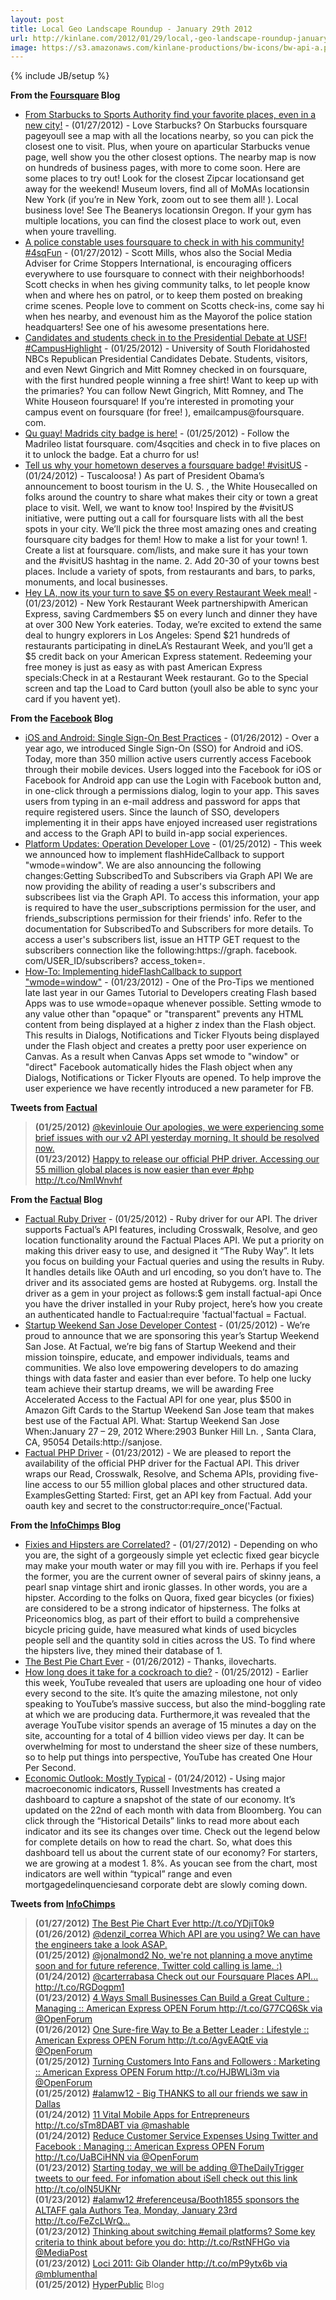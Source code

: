 ```yaml
---
layout: post
title: Local Geo Landscape Roundup - January 29th 2012
url: http://kinlane.com/2012/01/29/local,-geo-landscape-roundup-january-29th,-2012/
image: https://s3.amazonaws.com/kinlane-productions/bw-icons/bw-api-a.png
---
```

{% include JB/setup %}
<p><strong>From the <a title="Foursquare Blog" href="http://blog.foursquare.com/">Foursquare</a> Blog</strong></p>
<ul class="mainlist">
<li><a href="http://feedproxy.google.com/~r/thefoursquareblog/~3/jcII8oagst4/">From Starbucks to Sports Authority find your favorite places, even in a new city!</a>&nbsp;- (01/27/2012) - Love Starbucks? On Starbucks foursquare pageyoull see a map with all the locations nearby, so you can pick the closest one to visit. Plus, when youre on aparticular Starbucks venue page, well show you the other closest options. The nearby map is now on hundreds of business pages, with more to come soon. Here are some places to try out! Look for the closest Zipcar locationsand get away for the weekend! Museum lovers, find all of MoMAs locationsin New York (if you&rsquo;re in New York, zoom out to see them all! ). Local business love! See The Beanerys locationsin Oregon. If your gym has multiple locations, you can find the closest place to work out, even when youre travelling.</li>
<li><a href="http://feedproxy.google.com/~r/thefoursquareblog/~3/WvI_47M1uPk/">A police constable uses foursquare to check in with his community! #4sqFun</a>&nbsp;- (01/27/2012) - Scott Mills, whos also the Social Media Adviser for Crime Stoppers International, is encouraging officers everywhere to use foursquare to connect with their neighborhoods! Scott checks in when hes giving community talks, to let people know when and where hes on patrol, or to keep them posted on breaking crime scenes. People love to comment on Scotts check-ins, come say hi when hes nearby, and evenoust him as the Mayorof the police station headquarters! See one of his awesome presentations here.</li>
<li><a href="http://feedproxy.google.com/~r/thefoursquareblog/~3/NRlyijp9GNg/">Candidates and students check in to the Presidential Debate at USF! #CampusHighlight</a>&nbsp;- (01/25/2012) - University of South Floridahosted NBCs Republican Presidential Candidates Debate. Students, visitors, and even Newt Gingrich and Mitt Romney checked in on foursquare, with the first hundred people winning a free shirt! Want to keep up with the primaries? You can follow Newt Gingrich, Mitt Romney, and The White Houseon foursquare! If you&rsquo;re interested in promoting your campus event on foursquare (for free! ), emailcampus@foursquare. com.</li>
<li><a href="http://feedproxy.google.com/~r/thefoursquareblog/~3/oEruaKkr27s/">Qu guay! Madrids city badge is here!</a>&nbsp;- (01/25/2012) - Follow the Madrileo listat foursquare. com/4sqcities and check in to five places on it to unlock the badge. Eat a churro for us!</li>
<li><a href="http://feedproxy.google.com/~r/thefoursquareblog/~3/70c4w6HPMX8/">Tell us why your hometown deserves a foursquare badge! #visitUS</a>&nbsp;- (01/24/2012) - Tuscaloosa! ) As part of President Obama&rsquo;s announcement to boost tourism in the U. S. , the White Housecalled on folks around the country to share what makes their city or town a great place to visit. Well, we want to know too! Inspired by the #visitUS initiative, were putting out a call for foursquare lists with all the best spots in your city. We&rsquo;ll pick the three most amazing ones and creating foursquare city badges for them! How to make a list for your town! 1. Create a list at foursquare. com/lists, and make sure it has your town and the #visitUS hashtag in the name. 2. Add 20-30 of your towns best places. Include a variety of spots, from restaurants and bars, to parks, monuments, and local businesses.</li>
<li><a href="http://feedproxy.google.com/~r/thefoursquareblog/~3/qywwqRn3PyU/">Hey LA, now its your turn to save $5 on every Restaurant Week meal!</a>&nbsp;- (01/23/2012) - New York Restaurant Week partnershipwith American Express, saving Cardmembers $5 on every lunch and dinner they have at over 300 New York eateries. Today, we&rsquo;re excited to extend the same deal to hungry explorers in Los Angeles: Spend $21 hundreds of restaurants participating in dineLA&rsquo;s Restaurant Week, and you&rsquo;ll get a $5 credit back on your American Express statement. Redeeming your free money is just as easy as with past American Express specials:Check in at a Restaurant Week restaurant. Go to the Special screen and tap the Load to Card button (youll also be able to sync your card if you havent yet).</li>
</ul>
<p><strong>From the&nbsp;<a title="Facebook Blog" href="http://developers.facebook.com/blog/feed">Facebook</a>&nbsp;Blog</strong></p>
<ul class="mainlist">
<li><a href="http://working.laneworks.net/gather/">iOS and Android: Single Sign-On Best Practices</a>&nbsp;- (01/26/2012) - Over a year ago, we introduced Single Sign-On (SSO) for Android and iOS. Today, more than 350 million active users currently access Facebook through their mobile devices. Users logged into the Facebook for iOS or Facebook for Android app can use the Login with Facebook button and, in one-click through a permissions dialog, login to your app. This saves users from typing in an e-mail address and password for apps that require registered users. Since the launch of SSO, developers implementing it in their apps have enjoyed increased user registrations and access to the Graph API to build in-app social experiences.</li>
<li><a href="http://working.laneworks.net/gather/">Platform Updates: Operation Developer Love</a>&nbsp;- (01/25/2012) - This week we announced how to implement flashHideCallback to support "wmode=window". We are also announcing the following changes:Getting SubscribedTo and Subscribers via Graph API We are now providing the ability of reading a user's subscribers and subscribees list via the Graph API. To access this information, your app is required to have the user_subscriptions permission for the user, and friends_subscriptions permission for their friends' info. Refer to the documentation for SubscribedTo and Subscribers for more details. To access a user's subscribers list, issue an HTTP GET request to the subscribers connection like the following:https://graph. facebook. com/USER_ID/subscribers? access_token=.</li>
<li><a href="http://working.laneworks.net/gather/">How-To: Implementing hideFlashCallback to support "wmode=window"</a>&nbsp;- (01/23/2012) - One of the Pro-Tips we mentioned late last year in our Games Tutorial to Developers creating Flash based Apps was to use wmode=opaque whenever possible. Setting wmode to any value other than "opaque" or "transparent" prevents any HTML content from being displayed at a higher z index than the Flash object. This results in Dialogs, Notifications and Ticker Flyouts being displayed under the Flash object and creates a pretty poor user experience on Canvas. As a result when Canvas Apps set wmode to "window" or "direct" Facebook automatically hides the Flash object when any Dialogs, Notifications or Ticker Flyouts are opened. To help improve the user experience we have recently introduced a new parameter for FB.</li>
</ul>
<p><strong>Tweets from <a title="Factual" href="https://twitter.com/#!/factual">Factual</a></strong></p>
<blockquote><strong>(01/25/2012)</strong>&nbsp;<a href="https://twitter.com/#!/factual/status/162320981560528897&gt;We just released our official Ruby driver. Give it a try &amp; let us know what you build: gem install factual-api http://t.co/OSRwTCvr #ruby&lt;/a&gt;&lt;br /&gt;&lt;strong&gt;(01/25/2012)&lt;/strong&gt; &lt;a href=">@kevinlouie Our apologies, we were experiencing some brief issues with our v2 API yesterday morning. It should be resolved now.</a><br /><strong>(01/23/2012)</strong>&nbsp;<a href="https://twitter.com/#!/factual/status/161533799065337856&gt;@chrishanscom thanks!&lt;/a&gt;&lt;br /&gt;&lt;strong&gt;(01/23/2012)&lt;/strong&gt; &lt;a href=">Happy to release our official PHP driver. Accessing our 55 million global places is now easier than ever #php http://t.co/NmlWnvhf</a><br /></blockquote>
<p><strong>From the <a title="Factual Blog" href="http://blog.factual.com/">Factual</a> Blog</strong></p>
<ul class="mainlist">
<li><a href="http://feedproxy.google.com/~r/factualblog/~3/Dc9QJo8JbGo/factual-ruby-driver">Factual Ruby Driver</a>&nbsp;- (01/25/2012) - Ruby driver for our API. The driver supports Factual&rsquo;s API features, including Crosswalk, Resolve, and geo location functionality around the Factual Places API. We put a priority on making this driver easy to use, and designed it &ldquo;The Ruby Way&rdquo;. It lets you focus on building your Factual queries and using the results in Ruby. It handles details like OAuth and url encoding, so you don&rsquo;t have to. The driver and its associated gems are hosted at Rubygems. org. Install the driver as a gem in your project as follows:$ gem install factual-api Once you have the driver installed in your Ruby project, here&rsquo;s how you create an authenticated handle to Factual:require 'factual'factual = Factual.</li>
<li><a href="http://feedproxy.google.com/~r/factualblog/~3/Iv-_Jsdknr4/startup-weekend-san-jose-2012">Startup Weekend San Jose Developer Contest</a>&nbsp;- (01/25/2012) - We&rsquo;re proud to announce that we are sponsoring this year&rsquo;s Startup Weekend San Jose. At Factual, we&rsquo;re big fans of Startup Weekend and their mission toinspire, educate, and empower individuals, teams and communities. We also love empowering developers to do amazing things with data faster and easier than ever before. To help one lucky team achieve their startup dreams, we will be awarding Free Accelerated Access to the Factual API for one year, plus $500 in Amazon Gift Cards to the Startup Weekend San Jose team that makes best use of the Factual API. What: Startup Weekend San Jose When:January 27 &ndash; 29, 2012 Where:2903 Bunker Hill Ln. , Santa Clara, CA, 95054 Details:http://sanjose.</li>
<li><a href="http://feedproxy.google.com/~r/factualblog/~3/tvXWZeUL-Kk/factual-php-driver">Factual PHP Driver</a>&nbsp;- (01/23/2012) - We are pleased to report the availability of the official PHP driver for the Factual API. This driver wraps our Read, Crosswalk, Resolve, and Schema APIs, providing five-line access to our 55 million global places and other structured data. ExamplesGetting Started: First, get an API key from Factual. Add your oauth key and secret to the constructor:require_once('Factual.</li>
</ul>
<p><strong>From the <a title="InfoChimps" href="http://blog.infochimps.com/">InfoChimps</a> Blog</strong></p>
<ul class="mainlist">
<li><a href="http://feedproxy.google.com/~r/infochimps-blog/~3/-TmtaakvJzM/">Fixies and Hipsters are Correlated?</a>&nbsp;- (01/27/2012) - Depending on who you are, the sight of a gorgeously simple yet eclectic fixed gear bicycle may make your mouth water or may fill you with ire. Perhaps if you feel the former, you are the current owner of several pairs of skinny jeans, a pearl snap vintage shirt and ironic glasses. In other words, you are a hipster. According to the folks on Quora, fixed gear bicycles (or fixies) are considered to be a strong indicator of hipsterness. The folks at Priceonomics blog, as part of their effort to build a comprehensive bicycle pricing guide, have measured what kinds of used bicycles people sell and the quantity sold in cities across the US. To find where the hipsters live, they mined their database of 1.</li>
<li><a href="http://feedproxy.google.com/~r/infochimps-blog/~3/IyUYtJtiIkg/">The Best Pie Chart Ever</a>&nbsp;- (01/26/2012) - Thanks, ilovecharts.</li>
<li><a href="http://feedproxy.google.com/~r/infochimps-blog/~3/q3IXbXRuaSk/">How long does it take for a cockroach to die?</a>&nbsp;- (01/25/2012) - Earlier this week, YouTube revealed that users are uploading one hour of video every second to the site. It&rsquo;s quite the amazing milestone, not only speaking to YouTube&rsquo;s massive success, but also the mind-boggling rate at which we are producing data. Furthermore,it was revealed that the average YouTube visitor spends an average of 15 minutes a day on the site, accounting for a total of 4 billion video views per day. It can be overwhelming for most to understand the sheer size of these numbers, so to help put things into perspective, YouTube has created One Hour Per Second.</li>
<li><a href="http://feedproxy.google.com/~r/infochimps-blog/~3/UfbJ5p_dysk/">Economic Outlook: Mostly Typical</a>&nbsp;- (01/24/2012) - Using major macroeconomic indicators, Russell Investments has created a dashboard to capture a snapshot of the state of our economy. It&rsquo;s updated on the 22nd of each month with data from Bloomberg. You can click through the &ldquo;Historical Details&rdquo; links to read more about each indicator and its see its changes over time. Check out the legend below for complete details on how to read the chart. So, what does this dashboard tell us about the current state of our economy? For starters, we are growing at a modest 1. 8%. As youcan see from the chart, most indicators are well within &ldquo;typical&rdquo; range and even mortgagedelinquenciesand corporate debt are slowly coming down.</li>
</ul>
<p><strong>Tweets from <a title="InfoChimps" href="https://twitter.com/#!/infochimps">InfoChimps</a></strong></p>
<blockquote><strong>(01/27/2012)</strong>&nbsp;<a href="https://twitter.com/#!/infochimps/status/162990504114524161&gt;Fixies and Hipsters are&hellip; Correlated? http://t.co/el4k8dBA&lt;/a&gt;&lt;br /&gt;&lt;strong&gt;(01/26/2012)&lt;/strong&gt; &lt;a href=">The Best Pie Chart Ever http://t.co/YDjiT0k9</a><br /><strong>(01/26/2012)</strong>&nbsp;<a href="https://twitter.com/#!/infochimps/status/162587610043265024&gt;@livehappy8 Hey Nicole - looks like that's actually our friends at @mailchimp's logo.  )&lt;">@denzil_correa Which API are you using? We can have the engineers take a look ASAP.</a><br /><strong>(01/25/2012)</strong>&nbsp;<a href="https://twitter.com/#!/infochimps/status/162245966907445248&gt;How long does it take for a cockroach to die? http://t.co/Ho3EzgVv&lt;/a&gt;&lt;br /&gt;&lt;strong&gt;(01/24/2012)&lt;/strong&gt; &lt;a href=">@jonalmond2 No, we're not planning a move anytime soon and for future reference, Twitter cold calling is lame. :)</a><br /><strong>(01/24/2012)</strong>&nbsp;<a href="https://twitter.com/#!/infochimps/status/161905938385747968&gt;Economic Outlook: Mostly Typical http://t.co/xtrvwraS&lt;/a&gt;&lt;br /&gt;&lt;strong&gt;(01/23/2012)&lt;/strong&gt; &lt;a href=">@carterrabasa Check out our Foursquare Places API... http://t.co/RGDogpm1</a><br /><strong>(01/23/2012)</strong>&nbsp;<a href="https://twitter.com/#!/infochimps/status/161575261941399552&gt;RT @mckquarterly US households Debt has fallen by $584 billion; or 4% in absolute terms. http">4 Ways Small Businesses Can Build a Great Culture : Managing :: American Express OPEN Forum http://t.co/G77CQ6Sk via @OpenForum</a><br /><strong>(01/26/2012)</strong>&nbsp;<a href="https://twitter.com/#!/Infogroup/status/162573525348122624&gt;10 Tech Trends Defining the Future of Small Business http://t.co/dmrNgmdm via @entmagazine&lt;/a&gt;&lt;br /&gt;&lt;strong&gt;(01/26/2012)&lt;/strong&gt; &lt;a href=">One Sure-fire Way to Be a Better Leader : Lifestyle :: American Express OPEN Forum http://t.co/AgvEAQtE via @OpenForum</a><br /><strong>(01/25/2012)</strong>&nbsp;<a href="https://twitter.com/#!/Infogroup/status/162245203451850753&gt;10 Lessons in Marketing Brilliance | Slideshow | http://t.co/ZNGJyavt http://t.co/u9ZaLatg via @entmagazine&lt;/a&gt;&lt;br /&gt;&lt;strong&gt;(01/25/2012)&lt;/strong&gt; &lt;a href=">Turning Customers Into Fans and Followers : Marketing :: American Express OPEN Forum http://t.co/HJBWLi3m via @OpenForum</a><br /><strong>(01/25/2012)</strong>&nbsp;<a href="https://twitter.com/#!/Infogroup/status/162235472523956224&gt;28 Essential Facebook Timeline Resources http://t.co/dhWNjvte via @mashable&lt;/a&gt;&lt;br /&gt;&lt;strong&gt;(01/25/2012)&lt;/strong&gt; &lt;a href=">#alamw12 - Big THANKS to all our friends we saw in Dallas</a><br /><strong>(01/24/2012)</strong>&nbsp;<a href="https://twitter.com/#!/Infogroup/status/161859845253906432&gt;The One Great Thing that Every Great Leader Does - Forbes http://t.co/xX4llEBU&lt;/a&gt;&lt;br /&gt;&lt;strong&gt;(01/24/2012)&lt;/strong&gt; &lt;a href=">11 Vital Mobile Apps for Entrepreneurs http://t.co/sTm8DABT via @mashable</a><br /><strong>(01/24/2012)</strong>&nbsp;<a href="https://twitter.com/#!/Infogroup/status/161827755938426881&gt;6 Ways Nonprofits Can Use Facebook Covers to Promote Online Fundraising http://t.co/Hfz7FezQ&lt;/a&gt;&lt;br /&gt;&lt;strong&gt;(01/24/2012)&lt;/strong&gt; &lt;a href=">Reduce Customer Service Expenses Using Twitter and Facebook : Managing :: American Express OPEN Forum http://t.co/UaBCiHNN via @OpenForum</a><br /><strong>(01/23/2012)</strong>&nbsp;<a href="https://twitter.com/#!/Infogroup/status/161574779797774336&gt;Consumers Want Online Video Ads No More Than 15 Seconds Long http://t.co/JhYd111p via @mashable&lt;/a&gt;&lt;br /&gt;&lt;strong&gt;(01/23/2012)&lt;/strong&gt; &lt;a href=">Starting today, we will be adding @TheDailyTrigger tweets to our feed. For infomation about iSell check out this link http://t.co/olN5UKNr</a><br /><strong>(01/23/2012)</strong>&nbsp;<a href="https://twitter.com/#!/Infogroup/status/161539805342203904&gt;9 Best Practices for Social Networking in the Workplace http://t.co/7zx011Ik via @mashbusiness @mashable&lt;/a&gt;&lt;br /&gt;&lt;strong&gt;(01/23/2012)&lt;/strong&gt; &lt;a href=">#alamw12 #referenceusa/Booth1855 sponsors the ALTAFF gala Authors Tea, Monday, January 23rd http://t.co/FeZcLWrQ&hellip;</a><br /><strong>(01/23/2012)</strong>&nbsp;<a href="https://twitter.com/#!/Infogroup/status/161468763902984192&gt;How Running a Small Business Has Changed : Lifestyle :: American Express OPEN Forum http://t.co/3uXhU5Oy via @OpenForum&lt;/a&gt;&lt;br /&gt;&lt;/blockquote&gt;&lt;strong&gt;Processing Twitter for Acxiom&lt;/strong&gt;&lt;br /&gt;&lt;blockquote&gt;&lt;strong&gt;(01/24/2012)&lt;/strong&gt; &lt;a href=">Thinking about switching #email platforms? Some key criteria to think about before you do: http://t.co/RstNFHGo via @MediaPost</a><br /><strong>(01/23/2012)</strong>&nbsp;<a href="https://twitter.com/#!/Acxiom/status/161591293452099584&gt;RT @timsuther Predictions For 2012 Data Is Everywhere! http">Loci 2011: Gib Olander http://t.co/mP9ytx6b via @mblumenthal</a><br /><strong>(01/25/2012)</strong>&nbsp;<a href="https://twitter.com/#!/localeze/status/162278621556387840&gt;A Business Listing Is Your Online Anchor (Five Rules for Ensuring Stability) http://t.co/G9EycJKA via @marketingprofs&lt;/a&gt;&lt;br /&gt;&lt;/blockquote&gt;&lt;strong&gt;Processing Twitter for HyperPublic&lt;/strong&gt;&lt;br /&gt;&lt;blockquote&gt;&lt;/blockquote&gt;&lt;p&gt;&lt;strong&gt;From the &lt;a title=">HyperPublic</a>&nbsp;Blog</blockquote>